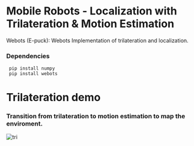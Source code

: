 # Mobile Robots - Localization with Trilateration & Motion Estimation

Webots (E-puck): Webots Implementation of trilateration and localization. 

### Dependencies 
     pip install numpy  
     pip install webots  

# Trilateration demo  
### Transition from trilateration to motion estimation to map the enviroment.
![tri](https://user-images.githubusercontent.com/64340009/235511389-932e77aa-4c47-444d-8e84-dbbcf288bddf.gif)
